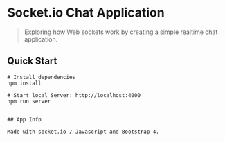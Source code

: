 # Socket.io Chat Application

> Exploring how Web sockets work by creating a simple realtime chat application.

## Quick Start

```
# Install dependencies
npm install

# Start local Server: http://localhost:4000
npm run server    


## App Info

Made with socket.io / Javascript and Bootstrap 4.
